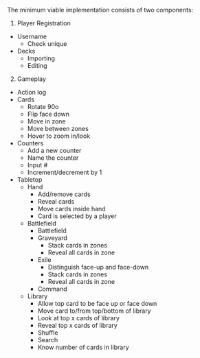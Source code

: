 The minimum viable implementation consists of two components:
1. Player Registration
  * Username
    * Check unique
  * Decks
    * Importing
    * Editing
2. Gameplay
  * Action log
  * Cards
    * Rotate 90o
    * Flip face down
    * Move in zone
    * Move between zones
    * Hover to zoom in/look
  * Counters
    * Add a new counter
    * Name the counter
    * Input #
    * Increment/decrement by 1
  * Tabletop
    * Hand
      * Add/remove cards
      * Reveal cards
      * Move cards inside hand
      * Card is selected by a player
    * Battlefield
      * Battlefield
      * Graveyard
        * Stack cards in zones
        * Reveal all cards in zone
      * Exile
        * Distinguish face-up and face-down
        * Stack cards in zones
        * Reveal all cards in zone
      * Command
    * Library
      * Allow top card to be face up or face down
      * Move card to/from top/bottom of library
      * Look at top x cards of library
      * Reveal top x cards of library
      * Shuffle
      * Search
      * Know number of cards in library
    
